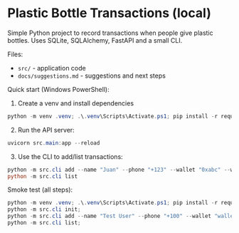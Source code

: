 # Plastic Bottle Transactions (local)

Simple Python project to record transactions when people give plastic bottles. Uses SQLite, SQLAlchemy, FastAPI and a small CLI.

Files:
- `src/` - application code
- `docs/suggestions.md` - suggestions and next steps

Quick start (Windows PowerShell):

1. Create a venv and install dependencies

```powershell
python -m venv .venv; .\.venv\Scripts\Activate.ps1; pip install -r requirements.txt
```

2. Run the API server:

```powershell
uvicorn src.main:app --reload
```

3. Use the CLI to add/list transactions:

```powershell
python -m src.cli add --name "Juan" --phone "+123" --wallet "0xabc" --weight 2.5
python -m src.cli list
```

Smoke test (all steps):

```powershell
python -m venv .venv; .\.venv\Scripts\Activate.ps1; pip install -r requirements.txt;
python -m src.cli init;
python -m src.cli add --name "Test User" --phone "+100" --wallet "wallet1" --weight 1.2;
python -m src.cli list;
```

```
